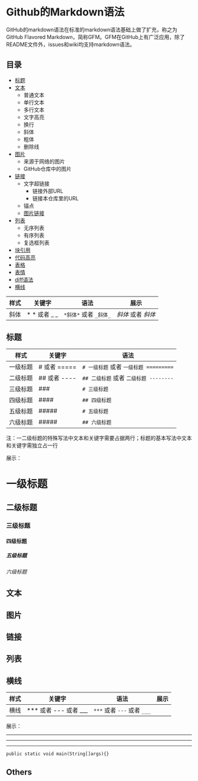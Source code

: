 
# Github的Markdown语法
GitHub的markdown语法在标准的markdown语法基础上做了扩充，称之为GitHub Flavored Markdown，简称GFM。GFM在GitHub上有广泛应用，除了README文件外，issues和wiki均支持markdown语法。

## 目录
* [标题](#标题)
* [文本](#文本)
    * 普通文本
    * 单行文本
    * 多行文本
    * 文字高亮
    * 换行
    * 斜体
    * 粗体
    * 删除线
* [图片](#图片)
    * 来源于网络的图片
    * GitHub仓库中的图片
* [链接](#链接) 
    * 文字超链接
        *  链接外部URL
        *  链接本仓库里的URL
    *  锚点
    * [图片链接](#图片链接)
* [列表](#列表)
    * 无序列表
    * 有序列表
    * 复选框列表
* [块引用](#块引用)
* [代码高亮](#代码高亮)
* [表格](#表格) 
* [表情](#表情)
* [diff语法](#diff语法)
* [横线](#横线)


|样式|关键字|语法|展示|
|----|----|----|----|
|斜体| * * 或者 _ _ |`*斜体*` 或者 `_斜体_`|*斜体* 或者 _斜体_|

## 标题

|样式|关键字|语法|
|----|----|----|
|一级标题| # 或者 ===== |`# 一级标题` 或者 `一级标题 =========`|
|二级标题| ## 或者 ---- |`## 二级标题` 或者 `二级标题 --------`|
|三级标题|###|`# 三级标题`|
|四级标题|####|`## 四级标题`|
|五级标题|#####|`# 五级标题`|
|六级标题|#####|`## 六级标题`|

注：一二级标题的特殊写法中文本和关键字需要占据两行；标题的基本写法中文本和关键字需独立占一行

展示：
# 一级标题
## 二级标题
### 三级标题
#### 四级标题
##### 五级标题
###### 六级标题

## 文本



## 图片

## 链接

## 列表




## 横线
|样式|关键字|语法|展示|
|----|----|----|----|
|横线| *** 或者 --- 或者 ___ | `***` 或者 `---` 或者 `___`|

展示：

***
---
___

```
public static void main(String[]args){} 
```

## Others
